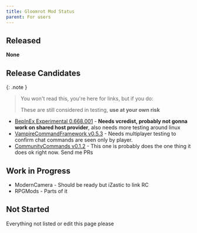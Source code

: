 ```yaml
---
title: Gloomrot Mod Status
parent: For users
---
```


## Released
**None**

## Release Candidates

{: .note }
> You won't read this, you're here for links, but if you do:
> 
> These are still considered in testing, **use at your own risk**

- [BepInEx Experimental 0.668.001](https://github.com/decaprime/VRising-Modding/releases/tag/0.668.001) - **Needs vcredist, probably not gonna work on shared host provider**, also needs more testing around linux
- [VampireCommandFramework v0.5.3](https://github.com/decaprime/VampireCommandFramework/releases/tag/v0.5.3) - Needs multiplayer testing to confirm chat commands are seen only by player.
- [CommunityCommands v0.1.2](https://github.com/decaprime/CommunityCommands/releases/tag/v0.1.2) - This one is probably does the one thing it does ok right now. Send me PRs

## Work in Progress
- ModernCamera - Should be ready but iZastic to link RC
- RPGMods - Parts of it

## Not Started
Everything not listed or edit this page please
